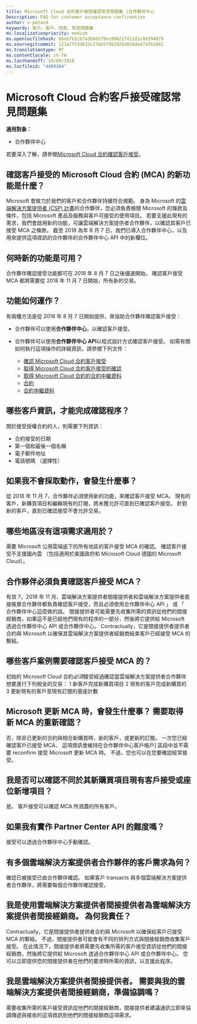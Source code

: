 ```yaml
---
title: Microsoft Cloud 合約客戶接受確認常見問題集 |合作夥伴中心
Description: FAQ for customer acceptance confirmation
author: v-petand
keywords: 客戶，客戶，同意，常見問題集
ms.localizationpriority: medium
ms.openlocfilehash: 6beb7b2cb7a3bb6579ec006217d12d1c8d394079
ms.sourcegitcommit: 123a7f53d633c27eb5f982926d856de47afb1042
ms.translationtype: MT
ms.contentlocale: zh-TW
ms.lasthandoff: 10/09/2018
ms.locfileid: "4489364"
---
```

# <a name="microsoft-cloud-agreement-customer-acceptance-confirmation-frequently-asked-questions"></a>Microsoft Cloud 合約客戶接受確認常見問題集 

**適用對象：**
-  合作夥伴中心

若要深入了解，請參閱[Microsoft Cloud 合約確認客戶接受](https://docs.microsoft.com/en-us/partner-center/confirm-consent)。
 
## <a name="what-is-the-new-functionality-for-confirming-customer-acceptance-of-the-microsoft-cloud-agreement-mca"></a>確認客戶接受的 Microsoft Cloud 合約 (MCA) 的新功能是什麼？ 
Microsoft 會致力於我們的客戶和合作夥伴持續符合規範。 身為 Microsoft 的[雲端解決方案提供者 (CSP) 計畫](https://partner.microsoft.com/en-us/cloud-solution-provider)的合作夥伴，您必須負責檢閱 Microsoft 的條款及條件，包括 Microsoft 產品及服務與客戶可接受的使用項目。 若要支援此現有的需求，我們會啟用新的功能，可讓雲端解決方案提供者合作夥伴，以確認其客戶已接受 MCA 之條款。 截至 2018 為年 8 月 7 日，我們已導入合作夥伴中心，以及用來提供這項資訊的合作夥伴的合作夥伴中心 API 中的新欄位。 
 
## <a name="when-is-the-new-functionality-available"></a>何時新的功能是可用？ 
合作夥伴確認接受功能都可在 2018 年 8 月 7 日之後儘速開始。 確認客戶接受 MCA 都將需要從 2018 年 11 月 7 日開始，所有新的交易。 
 
## <a name="how-does-the-functionality-work"></a>功能如何運作？
有兩種方法是從 2018 年 8 月 7 日開始提供，來協助合作夥伴確認客戶接受：  

-   合作夥伴可以使用**合作夥伴中心**，以確認客戶接受。 

-   合作夥伴可以使用**合作夥伴中心 API**以程式設計方式確認客戶接受。 如需有關如何執行這項操作的詳細資訊，請參閱下列文件：
    -   [確認 Microsoft Cloud 合約客戶接受](https://docs.microsoft.com/en-us/partner-center/develop/confirm-customer-consent)
    -   [取得 Microsoft Cloud 合約客戶接受的確認](https://docs.microsoft.com/en-us/partner-center/develop/get-confirmation-of-customer-consent)
    -   [取得 Microsoft Cloud 合約的合約中繼資料](https://docs.microsoft.com/en-us/partner-center/develop/get-agreement-metadata)
    -   [合約](https://docs.microsoft.com/en-us/partner-center/develop/agreement)
    -   [合約中繼資料](https://docs.microsoft.com/en-us/partner-center/develop/agreement-metadata)

##  <a name="what-customer-information-is-required-to-complete-the-confirmation-process"></a>哪些客戶資訊，才能完成確認程序？ 
關於接受授權合約的人，則需要下列資訊： 
-    合約接受的日期 
-    第一個和最後一個名稱 
-    電子郵件地址 
-    電話號碼 （選擇性）  
 
## <a name="what-will-happen-if-i-do-not-take-action"></a>如果我不會採取動作，會發生什麼事？ 
從 2018 年 11 月 7，合作夥伴必須使用新的功能，來確認客戶接受 MCA。 現有的客戶，新購買項目和編輯現有的訂閱，將未獲允許可直到已確認客戶接受。 針對新的客戶，直到已確認接受不會允許交易。 
 
## <a name="which-regions-does-this-requirement-apply-to"></a>哪些地區沒有這項需求適用於？ 
需要 Microsoft 公用雲端底下的所有地區的客戶接受 MCA 的確認。 確認客戶接受不支援國內雲 （包括適用於美國政府和 Microsoft Cloud 德國的 Microsoft Cloud）。 
 
## <a name="which-partners-are-responsible-for-confirming-customer-acceptance-to-the-mca"></a>合作夥伴必須負責確認客戶接受 MCA？ 
有效 7，2018 年 11 月，雲端解決方案提供者間接提供者和雲端解決方案提供者直接帳單合作夥伴都負責確認客戶接受，而且必須使用合作夥伴中心 API 」 或 「 合作夥伴中心這麼做的話。 間接提供者可能需要先收集所需的資訊從他們的間接經銷商，如果這不是已經他們現有的程序的一部分，然後將它提供給 Microsoft 透過合作夥伴中心 API 或合作夥伴中心。 Contractually，它是間接提供者提供者合約與 Microsoft 以確保其雲端解決方案提供者經銷商結束客戶已經接受 MCA 的繫結。  
 
## <a name="what-customer-scenarios-require-confirmation-of-customer-acceptance-of-the-mca"></a>哪些客戶案例需要確認客戶接受 MCA 的？ 
初始的 Microsoft Cloud 合約*必須*接受經過確認當雲端解決方案提供者合作夥伴想要進行下列稅金的交易： 1 新客戶完成新購買項目 2 現有的客戶完成新購買的 3 更新現有的客戶至現有訂閱的基座計數 
 
## <a name="what-happens-when-microsoft-updates-the-mca-do-i-need-obtain-re-confirmation-of-the-new-mca"></a>Microsoft 更新 MCA 時，會發生什麼事？ 需要取得新 MCA 的重新確認？
否，除非已更新的合約與相合新購買時，新的客戶，或更新的訂閱。 一次您已經確認客戶已接受 MCA、 這項資訊會維持在合作夥伴中心客戶帳戶] 區段中並不需要 reconfirm 接受 Microsoft 更新 MCA 時。 不過，您也可以在您要確認經常接受。 
 
## <a name="can-i-confirm-the-acceptance-for-existing-customers-separate-from-their-new-purchases-or-seat-additions"></a>我是否可以確認不同於其新購買項目現有客戶接受或座位新增項目？ 
是。 客戶接受可以確認 MCA 所涵蓋的所有客戶。 
 
## <a name="what-if-im-having-difficulty-implementing-the-partner-center-api"></a>如果我有實作 Partner Center API 的難度嗎？ 
接受可以透過合作夥伴中心手動確認。 
 
## <a name="what-are-the-requirements-for-customers-that-have-multiple-csp-partners"></a>有多個雲端解決方案提供者合作夥伴的客戶需求為何？ 
確認已被接受已由合作夥伴確認。 如果客戶 transacts 與多個雲端解決方案提供者合作夥伴，將需要每個合作夥伴確認接受。 
 
## <a name="i-am-a-csp-indirect-reseller-working-with-csp-indirect-providers-what-is-my-responsibility"></a>我是使用雲端解決方案提供者間接提供者為雲端解決方案提供者間接經銷商。 為何我責任？ 
Contractually，它是間接提供者提供者合約與 Microsoft 以確保給客戶已接受 MCA 的繫結。 不過，間接提供者可能會有不同的排列方式與間接經銷商收集客戶接受。 在此情況下，間接提供者將需要先收集所需的客戶接受資訊從他們的間接經銷商，然後將它提供給 Microsoft 透過合作夥伴中心 API 或合作夥伴中心。 您可以立即提供您的間接提供者在他們的要求時所需的資訊，以支援此程序。 
 
## <a name="i-am-a-csp-indirect-provider-do-i-need-to-coordinate-with-my-csp-indirect-reseller-to-be-prepared"></a>我是雲端解決方案提供者間接提供者。 需要與我的雲端解決方案提供者間接經銷商，準備協調嗎？ 
需要收集所需的客戶接受資訊從他們的間接經銷商，間接提供者建議通訊立即來協調傳遞與接收的這項資訊到他們的間接經銷商這項需求。 
 

